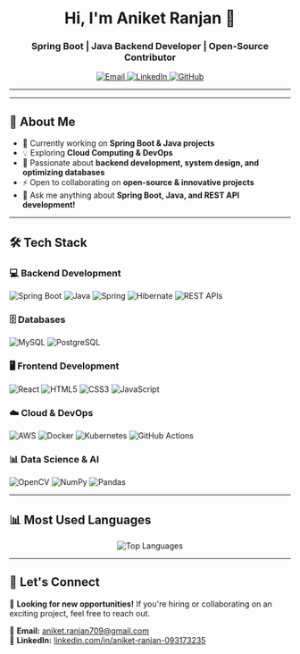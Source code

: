 <h1 align="center">Hi, I'm Aniket Ranjan 👋</h1>
<h3 align="center">Spring Boot | Java Backend Developer | Open-Source Contributor</h3>

<p align="center">
   <a href="mailto:aniket.ranjan709@gmail.com">
      <img src="https://img.shields.io/badge/Email-D14836?style=for-the-badge&logo=gmail&logoColor=white" alt="Email" />
   </a>
   <a href="https://www.linkedin.com/in/aniket-ranjan-093173235/" target="_blank">
   <img src="https://img.shields.io/badge/LinkedIn-%230077B5.svg?style=for-the-badge&logo=linkedin&logoColor=white" alt="LinkedIn" />
</a>

   <a href="https://github.com/aniket709">
      <img src="https://img.shields.io/badge/GitHub-181717?style=for-the-badge&logo=github&logoColor=white" alt="GitHub" /> 
   </a>
</p>

---


---

## 🚀 About Me
- 🔭 Currently working on **Spring Boot & Java projects**
- 💡 Exploring **Cloud Computing & DevOps**
- 📌 Passionate about **backend development, system design, and optimizing databases**
- ⚡ Open to collaborating on **open-source & innovative projects**
- 💬 Ask me anything about **Spring Boot, Java, and REST API development!**

---

## 🛠 Tech Stack

### 💻 Backend Development
<p align="left">
   <img src="https://img.shields.io/badge/Spring_Boot-%236DB33F?style=for-the-badge&logo=spring&logoColor=white" alt="Spring Boot" />
   <img src="https://img.shields.io/badge/Java-%23ED8B00?style=for-the-badge&logo=openjdk&logoColor=white" alt="Java" />
   <img src="https://img.shields.io/badge/Spring-%236DB33F?style=for-the-badge&logo=spring&logoColor=white" alt="Spring" />
   <img src="https://img.shields.io/badge/Hibernate-%23000000?style=for-the-badge&logo=hibernate&logoColor=white" alt="Hibernate" />
   <img src="https://img.shields.io/badge/REST%20APIs-%23000000?style=for-the-badge&logo=rest&logoColor=white" alt="REST APIs" />
</p>

### 🗄️ Databases
<p align="left">
   <img src="https://img.shields.io/badge/MySQL-4479A1?style=for-the-badge&logo=mysql&logoColor=white" alt="MySQL" />
   <img src="https://img.shields.io/badge/PostgreSQL-%23336791?style=for-the-badge&logo=postgresql&logoColor=white" alt="PostgreSQL" />
</p>

### 🖥️ Frontend Development
<p align="left">
   <img src="https://img.shields.io/badge/React-%2320232a?style=for-the-badge&logo=react&logoColor=%2361DAFB" alt="React" />
   <img src="https://img.shields.io/badge/HTML5-%23E34F26?style=for-the-badge&logo=html5&logoColor=white" alt="HTML5" />
   <img src="https://img.shields.io/badge/CSS3-%231572B6?style=for-the-badge&logo=css3&logoColor=white" alt="CSS3" />
   <img src="https://img.shields.io/badge/JavaScript-%23323330?style=for-the-badge&logo=javascript&logoColor=%23F7DF1E" alt="JavaScript" />
</p>

### ☁️ Cloud & DevOps
<p align="left">
   <img src="https://img.shields.io/badge/AWS-%23FF9900?style=for-the-badge&logo=amazon-aws&logoColor=white" alt="AWS" />
   <img src="https://img.shields.io/badge/Docker-%230db7ed?style=for-the-badge&logo=docker&logoColor=white" alt="Docker" />
   <img src="https://img.shields.io/badge/Kubernetes-%23326CE5?style=for-the-badge&logo=kubernetes&logoColor=white" alt="Kubernetes" />
   <img src="https://img.shields.io/badge/GitHub%20Actions-%232088FF?style=for-the-badge&logo=github-actions&logoColor=white" alt="GitHub Actions" />
</p>

### 📊 Data Science & AI
<p align="left">
   <img src="https://img.shields.io/badge/OpenCV-%23white?style=for-the-badge&logo=opencv&logoColor=black" alt="OpenCV" />
   <img src="https://img.shields.io/badge/NumPy-%23013243?style=for-the-badge&logo=numpy&logoColor=white" alt="NumPy" />
   <img src="https://img.shields.io/badge/Pandas-%23150458?style=for-the-badge&logo=pandas&logoColor=white" alt="Pandas" />
</p>

---

## 📊 Most Used Languages
<p align="center">
   <img src="https://github-readme-stats.vercel.app/api/top-langs/?username=aniket709&layout=compact&theme=dark&hide_border=true" alt="Top Languages" />
</p>

---

## 📣 Let's Connect
💼 **Looking for new opportunities!** If you're hiring or collaborating on an exciting project, feel free to reach out.  

📩 **Email:** [aniket.ranjan709@gmail.com](mailto:aniket.ranjan709@gmail.com)  
🔗 **LinkedIn:** [linkedin.com/in/aniket-ranjan-093173235](https://www.linkedin.com/in/aniket-ranjan-093173235/)


